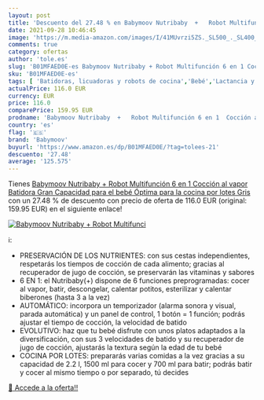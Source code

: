```yaml
---
layout: post
title: 'Descuento del 27.48 % en Babymoov Nutribaby  +   Robot Multifunci'
date: 2021-09-28 10:46:45
image: 'https://m.media-amazon.com/images/I/41MUvrzi5ZS._SL500_._SL400_.jpg'
comments: true
category: ofertas
author: 'tole.es'
slug: 'B01MFAED0E-es Babymoov Nutribaby + Robot Multifunción 6 en 1 Cocción al...'
sku: 'B01MFAED0E-es'
tags: [ 'Batidoras, licuadoras y robots de cocina','Bebé','Lactancia y alimentación','Robots de cocina','babymoov','bebé', ]
actualPrice: 116.0 EUR
currency: EUR
price: 116.0
comparePrice: 159.95 EUR
prodname: 'Babymoov Nutribaby  +   Robot Multifunción 6 en 1  Cocción al vapor  Batidora  Gran Capacidad para el bebé  Óptima para la cocina por lotes  Gris'
country: 'es'
flag: '🇪🇸'
brand: 'Babymoov'
buyurl: 'https://www.amazon.es/dp/B01MFAED0E/?tag=tolees-21'
descuento: '27.48'
average: '125.575'
---
```


Tienes [Babymoov Nutribaby  +   Robot Multifunción 6 en 1  Cocción al vapor  Batidora  Gran Capacidad para el bebé  Óptima para la cocina por lotes  Gris](https://www.amazon.es/dp/B01MFAED0E/?tag=tolees-21) con un 27.48 % de descuento con precio de oferta de 116.0 EUR (original: 159.95 EUR) en el siguiente enlace!

[![Babymoov Nutribaby  +   Robot Multifunci](https://m.media-amazon.com/images/I/41MUvrzi5ZS._SL500_._SL400_.jpg)](https://www.amazon.es/dp/B01MFAED0E/?tag=tolees-21)

ℹ️:

- PRESERVACIÓN DE LOS NUTRIENTES: con sus cestas independientes, respetarás los tiempos de cocción de cada alimento; gracias al recuperador de jugo de cocción, se preservarán las vitaminas y sabores
- 6 EN 1: el Nutribaby(+) dispone de 6 funciones preprogramadas: cocer al vapor, batir, descongelar, calentar potitos, esterilizar y calentar biberones (hasta 3 a la vez)
- AUTOMÁTICO: incorpora un temporizador (alarma sonora y visual, parada automática) y un panel de control, 1 botón = 1 función; podrás ajustar el tiempo de cocción, la velocidad de batido
- EVOLUTIVO: haz que tu bebé disfrute con unos platos adaptados a la diversificación, con sus 3 velocidades de batido y su recuperador de jugo de cocción, ajustarás la textura según la edad de tu bebé
- COCINA POR LOTES: prepararás varias comidas a la vez gracias a su capacidad de 2.2 l, 1500 ml para cocer y 700 ml para batir; podrás batir y cocer al mismo tiempo o por separado, tú decides

[🛒 Accede a la oferta!!](https://www.amazon.es/dp/B01MFAED0E/?tag=tolees-21)
